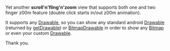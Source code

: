 Yet another **scroll'n'fling'n'zoom** view that supports both one and two finger
z00m feature (double click starts in/out z00m animation).

It supports any [Drawable][], so you can show any standard android [Drawable][]
(returned by [getDrawable][]) or [BitmapDrawable][] in order to show any [Bitmap][] or
even your custom [Drawable][].

Thank you.

[Drawable]: http://developer.android.com/reference/android/graphics/drawable/Drawable.html
[getDrawable]: http://developer.android.com/reference/android/content/res/Resources.html#getDrawable(int)
[BitmapDrawable]: http://developer.android.com/reference/android/graphics/drawable/BitmapDrawable.html
[Bitmap]: http://developer.android.com/reference/android/graphics/Bitmap.html
